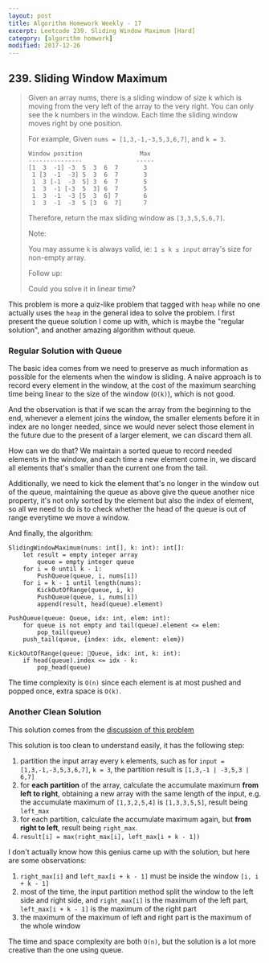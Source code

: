 ```yaml
---
layout: post
title: Algorithm Homework Weekly - 17
excerpt: Leetcode 239. Sliding Window Maximum [Hard]
category: [algorithm homwork]
modified: 2017-12-26
---
```


## 239. Sliding Window Maximum

> Given an array nums, there is a sliding window of size k which is moving from the very left of the array to the very right. You can only see the k numbers in the window. Each time the sliding window moves right by one position.
>
> For example,
> Given `nums = [1,3,-1,-3,5,3,6,7]`, and `k = 3`.
>
> ```
> Window position                Max
> ---------------               -----
> [1  3  -1] -3  5  3  6  7       3
>  1 [3  -1  -3] 5  3  6  7       3
>  1  3 [-1  -3  5] 3  6  7       5
>  1  3  -1 [-3  5  3] 6  7       5
>  1  3  -1  -3 [5  3  6] 7       6
>  1  3  -1  -3  5 [3  6  7]      7
> ```
> Therefore, return the max sliding window as `[3,3,5,5,6,7]`.
>
> Note:
>
> You may assume `k` is always valid, ie: `1 ≤ k ≤ input` array's size for non-empty array.
>
> Follow up:
>
> Could you solve it in linear time?

This problem is more a quiz-like problem that tagged with `heap` while no one actually uses the `heap` in the general idea to solve the problem. I first present the queue solution I come up with, which is maybe the "regular solution", and another amazing algorithm without queue.

### Regular Solution with Queue

The basic idea comes from we need to preserve as much information as possible for the elements when the window is sliding. A naive approach is to record every element in the window, at the cost of the maximum searching time  being linear to the size of the window (`O(k)`), which is not good.

And the observation is that if we scan the array from the beginning to the end, whenever a element joins the window, the smaller elements before it in index are no longer needed, since we would never select those element in the future due to the present of a larger element, we can discard them all.

How can we do that? We maintain a sorted queue to record needed elements in the window, and each time a new element come in, we discard all elements that's smaller than the current one from the tail.

Additionally, we need to kick the element that's no longer in the window out of the queue, maintaining the queue as above give the queue another nice property, it's not only sorted by the element but also the index of element, so all we need to do is to check whether the head of the queue is out of range everytime we move a window.

And finally, the algorithm:

```
SlidingWindowMaximum(nums: int[], k: int): int[]:
    let result = empty integer array
        queue = empty integer queue
    for i = 0 until k - 1:
        PushQueue(queue, i, nums[i])
    for i = k - 1 until length(nums):
        KickOutOfRange(queue, i, k)
        PushQueue(queue, i, nums[i])
        append(result, head(queue).element)

PushQueue(queue: Queue, idx: int, elem: int):
    for queue is not empty and tail(queue).element <= elem:
        pop_tail(queue)
    push_tail(queue, {index: idx, element: elem})

KickOutOfRange(queue: Queue, idx: int, k: int):
    if head(queue).index <= idx - k:
        pop_head(queue)
```

The time complexity is `O(n)` since each element is at most pushed and popped once, extra space is `O(k)`.

### Another Clean Solution

This solution comes from the [discussion of this problem](https://discuss.leetcode.com/topic/26480/o-n-solution-in-java-with-two-simple-pass-in-the-array)

This solution is too clean to understand easily, it has the following step:

1. partition the input array every `k` elements, such as for `input = [1,3,-1,-3,5,3,6,7]`, `k = 3`, the partition result is `[1,3,-1 | -3,5,3 | 6,7]`
2. for **each partition** of the array, calculate the accumulate maximum **from left to right**, obtaining a new array with the same length of the input, e.g. the accumulate maximum of `[1,3,2,5,4]` is `[1,3,3,5,5]`, result being `left_max`
3. for each partition, calculate the accumulate maximum again, but **from right to left**, result being `right_max`.
4. `result[i] = max(right_max[i], left_max[i + k - 1])`

I don't actually know how this genius came up with the solution, but here are some observations:

1. `right_max[i]` and `left_max[i + k - 1]` must be inside the window `[i, i + k - 1]`
2. most of the time, the input partition method split the window to the left side and right side, and `right_max[i]` is the maximum of the left part, `left_max[i + k - 1]` is the maximum of the right part
3. the maximum of the maximum of left and right part is the maximum of the whole window

The time and space complexity are both `O(n)`, but the solution is a lot more creative than the one using queue.
